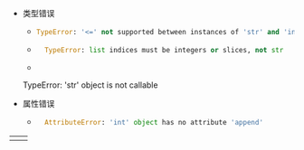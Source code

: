 - 类型错误

  - ```Python
    TypeError: '<=' not supported between instances of 'str' and 'int'
    ```

  - ```Python
      TypeError: list indices must be integers or slices, not str
    ```

  - ```Python
  TypeError: 'str' object is not callable

  

- 属性错误

  - ```Python
      AttributeError: 'int' object has no attribute 'append'
    ```

|     |     |
| --- | --- |
|     |     |
